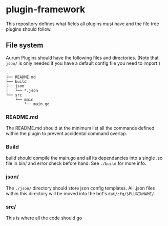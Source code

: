 # plugin-framework

This repository defines what fields all plugins must have and the file tree plugins should follow.

## File system

Aurum Plugins should have the following files and directories. (Note that `json/` is only needed if you have a default config file you need to import.)

```
.
├── README.md
├── build
├── json
│   └── *.json
└── src
    └── main
        └── main.go
```

### README.md

The README.md should at the minimum list all the commands defined within the plugin to prevent accidental command overlap.

### Build

build should compile the main.go and all its dependancies into a single .so file in bin/ and error check before hand. See `./build` for more info.

### json/

The `./json/` directory should store json config templates. All .json files within this directory will be moved into the bot's `dat/cfg/$PLUGINNAME/`.

### src/

This is where all the code should go